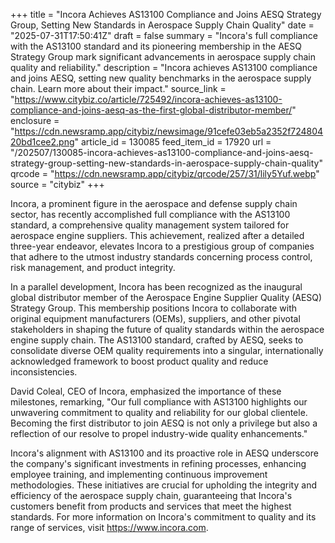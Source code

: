 +++
title = "Incora Achieves AS13100 Compliance and Joins AESQ Strategy Group, Setting New Standards in Aerospace Supply Chain Quality"
date = "2025-07-31T17:50:41Z"
draft = false
summary = "Incora's full compliance with the AS13100 standard and its pioneering membership in the AESQ Strategy Group mark significant advancements in aerospace supply chain quality and reliability."
description = "Incora achieves AS13100 compliance and joins AESQ, setting new quality benchmarks in the aerospace supply chain. Learn more about their impact."
source_link = "https://www.citybiz.co/article/725492/incora-achieves-as13100-compliance-and-joins-aesq-as-the-first-global-distributor-member/"
enclosure = "https://cdn.newsramp.app/citybiz/newsimage/91cefe03eb5a2352f72480420bd1cee2.png"
article_id = 130085
feed_item_id = 17920
url = "/202507/130085-incora-achieves-as13100-compliance-and-joins-aesq-strategy-group-setting-new-standards-in-aerospace-supply-chain-quality"
qrcode = "https://cdn.newsramp.app/citybiz/qrcode/257/31/lily5Yuf.webp"
source = "citybiz"
+++

<p>Incora, a prominent figure in the aerospace and defense supply chain sector, has recently accomplished full compliance with the AS13100 standard, a comprehensive quality management system tailored for aerospace engine suppliers. This achievement, realized after a detailed three-year endeavor, elevates Incora to a prestigious group of companies that adhere to the utmost industry standards concerning process control, risk management, and product integrity.</p><p>In a parallel development, Incora has been recognized as the inaugural global distributor member of the Aerospace Engine Supplier Quality (AESQ) Strategy Group. This membership positions Incora to collaborate with original equipment manufacturers (OEMs), suppliers, and other pivotal stakeholders in shaping the future of quality standards within the aerospace engine supply chain. The AS13100 standard, crafted by AESQ, seeks to consolidate diverse OEM quality requirements into a singular, internationally acknowledged framework to boost product quality and reduce inconsistencies.</p><p>David Coleal, CEO of Incora, emphasized the importance of these milestones, remarking, "Our full compliance with AS13100 highlights our unwavering commitment to quality and reliability for our global clientele. Becoming the first distributor to join AESQ is not only a privilege but also a reflection of our resolve to propel industry-wide quality enhancements."</p><p>Incora's alignment with AS13100 and its proactive role in AESQ underscore the company's significant investments in refining processes, enhancing employee training, and implementing continuous improvement methodologies. These initiatives are crucial for upholding the integrity and efficiency of the aerospace supply chain, guaranteeing that Incora's customers benefit from products and services that meet the highest standards. For more information on Incora's commitment to quality and its range of services, visit <a href='https://www.incora.com' rel='nofollow' target='_blank'>https://www.incora.com</a>.</p>